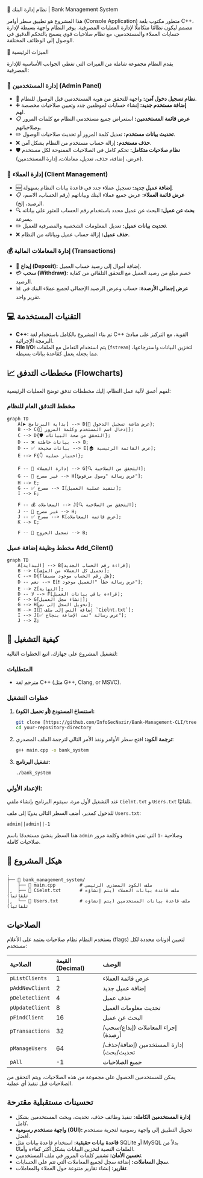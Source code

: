  📝 نظام إدارة البنك | Bank Management System

هذا المشروع هو تطبيق سطر أوامر (Console Application) متطور مكتوب بلغة C++، مصمم ليكون نظامًا متكاملًا لإدارة العمليات المصرفية. يوفر النظام واجهة بسيطة لإدارة حسابات العملاء والمستخدمين، مع نظام صلاحيات قوي يسمح بالتحكم الدقيق في الوصول إلى الوظائف المختلفة.

🌟 الميزات الرئيسية

يقدم النظام مجموعة شاملة من الميزات التي تغطي الجوانب الأساسية للإدارة المصرفية:

### 👤 إدارة المستخدمين (Admin Panel)

*   🔐 **نظام تسجيل دخول آمن:** واجهة للتحقق من هوية المستخدمين قبل الوصول للنظام.
*   ➕ **إضافة مستخدم جديد:** إنشاء حسابات لموظفين جدد وتعيين صلاحيات مخصصة لهم.
*   📋 **عرض قائمة المستخدمين:** استعراض جميع مستخدمي النظام مع كلمات المرور وصلاحياتهم.
*   ✏️ **تحديث بيانات مستخدم:** تعديل كلمة المرور أو تحديث صلاحيات الوصول.
*   ❌ **حذف مستخدم:** إزالة حساب مستخدم من النظام بشكل آمن.
*   🛡️ **نظام صلاحيات متكامل:** تحكم كامل في الصلاحيات الممنوحة لكل مستخدم (عرض، إضافة، حذف، تعديل، معاملات، إدارة المستخدمين).

### 👥 إدارة العملاء (Client Management)

*   🆕 **إضافة عميل جديد:** تسجيل عملاء جدد في قاعدة بيانات النظام بسهولة.
*   📋 **عرض قائمة العملاء:** عرض جميع عملاء البنك وبياناتهم (رقم الحساب، الاسم، الرصيد، إلخ).
*   🔍 **بحث عن عميل:** البحث عن عميل محدد باستخدام رقم الحساب للعثور على بياناته بسرعة.
*   ✏️ **تحديث بيانات عميل:** تعديل المعلومات الشخصية والمصرفية للعميل.
*   ❌ **حذف عميل:** إزالة حساب عميل وبياناته من النظام.

### 💰 إدارة المعاملات المالية (Transactions)

*   💸 **إيداع (Deposit):** إضافة أموال إلى رصيد حساب العميل.
*   💳 **سحب (Withdraw):** خصم مبلغ من رصيد العميل مع التحقق التلقائي من كفاية الرصيد.
*   📊 **عرض إجمالي الأرصدة:** حساب وعرض الرصيد الإجمالي لجميع عملاء البنك في تقرير واحد.

## 💻 التقنيات المستخدمة

*   **C++:** تم بناء المشروع بالكامل باستخدام لغة C++ القوية، مع التركيز على مبادئ البرمجة الإجرائية.
*   **File I/O:** يتم استخدام التعامل مع الملفات (`fstream`) لتخزين البيانات واسترجاعها، مما يجعله يعمل كقاعدة بيانات بسيطة.

## 📈 مخططات التدفق (Flowcharts)

لفهم أعمق لآلية عمل النظام، إليك مخططات تدفق توضح العمليات الرئيسية:

### مخطط التدفق العام للنظام

```mermaid
graph TD
    A[▶️ بداية البرنامج] --> B{🔐 عرض شاشة تسجيل الدخول};
    B --> C{📝 إدخال اسم المستخدم وكلمة المرور};
    C --> D{🛡️ التحقق من صحة البيانات};
    D -- ❌ بيانات خاطئة --> B;
    D -- ✅ بيانات صحيحة --> E[🏠 عرض القائمة الرئيسية];
    E --> F{👇 اختيار عملية};

    F -- 👥 إدارة العملاء --> G[🔍 التحقق من الصلاحية];
    G -- 🚫 غير مصرح --> H[❗️عرض رسالة "وصول مرفوض"];
    H --> E;
    G -- ✅ مصرح --> I[تنفيذ عملية العميل];
    I --> E;

    F -- 💰 المعاملات --> J[🔍 التحقق من الصلاحية];
    J -- 🚫 غير مصرح --> H;
    J -- ✅ مصرح --> K[عرض قائمة المعاملات];
    K --> E;
    
    F -- 🚪 تسجيل الخروج --> B;
```

### مخطط وظيفة إضافة عميل Add_Cilent()

```mermaid
graph TD
    A[البداية] --> B[قراءة رقم الحساب الجديد];
    B --> C[تحميل كل العملاء من الملف];
    C --> D{هل رقم الحساب موجود مسبقاً؟};
    D -- نعم --> E[❗️ عرض رسالة خطأ "العميل موجود"];
    E --> Z[النهاية];
    D -- لا --> F[قراءة باقي بيانات العميل];
    F --> G[إنشاء سجل العميل];
    G --> H[تحويل السجل إلى نص];
    H --> I[💾 إضافة النص إلى ملف `Cielnt.txt`];
    I --> J[✅ عرض رسالة "تمت الإضافة بنجاح"];
    J --> Z;
```

## 🚀 كيفية التشغيل

لتشغيل المشروع على جهازك، اتبع الخطوات التالية:

### المتطلبات

*   مترجم لغة C++ (مثل G++, Clang, or MSVC).

### خطوات التشغيل

1.  **استنساخ المستودع (أو تحميل الكود):**

    ```bash
    git clone [https://github.com/InfoSecNazir/Bank-Management-CLI/tree/a5773eac3fe3fe3259480c4997cc7a2e35d0f998)
    cd your-repository-directory
    ```

2.  **ترجمة الكود:** افتح سطر الأوامر ونفذ الأمر التالي لترجمة الملف المصدري:

    ```bash
    g++ main.cpp -o bank_system
    ```

3.  **تشغيل البرنامج:**

    ```bash
    ./bank_system
    ```

### الإعداد الأولي:

عند التشغيل لأول مرة، سيقوم البرنامج بإنشاء ملفي `Cielnt.txt` و `Users.txt` تلقائيًا.

للدخول كمدير، أضف السطر التالي يدويًا إلى ملف `Users.txt`:

```
admin||admin||-1
```

هذا السطر ينشئ مستخدمًا باسم `admin` وكلمة مرور `admin` وصلاحية `-1` التي تعني صلاحيات كاملة.

## 📁 هيكل المشروع

```
.
├── 📂 bank_management_system/
│   ├── 📜 main.cpp         # ملف الكود المصدري الرئيسي
│   ├── 📄 Cielnt.txt       # ملف قاعدة بيانات العملاء (يتم إنشاؤه تلقائياً)
│   └── 📄 Users.txt        # ملف قاعدة بيانات المستخدمين (يتم إنشاؤه تلقائياً)
```

## الصلاحيات

يستخدم النظام نظام صلاحيات يعتمد على الأعلام (flags) لتعيين أذونات محددة لكل مستخدم:

| الصلاحية           | القيمة (Decimal) | الوصف                                   |
| :----------------- | :---------------- | :-------------------------------------- |
| `pListClients`     | 1                 | عرض قائمة العملاء                       |
| `pAddNewClient`    | 2                 | إضافة عميل جديد                         |
| `pDeleteClient`    | 4                 | حذف عميل                                |
| `pUpdateClient`    | 8                 | تحديث معلومات العميل                    |
| `pFindClient`      | 16                | البحث عن عميل                           |
| `pTransactions`    | 32                | إجراء المعاملات (إيداع/سحب/أرصدة)      |
| `pManageUsers`     | 64                | إدارة المستخدمين (إضافة/حذف/تحديث/بحث) |
| `pAll`             | -1                | جميع الصلاحيات                          |

يمكن للمستخدمين الحصول على مجموعة من هذه الصلاحيات، ويتم التحقق من الصلاحيات قبل تنفيذ أي عملية.

## تحسينات مستقبلية مقترحة

*   **إدارة المستخدمين الكاملة:** تنفيذ وظائف حذف، تحديث، وبحث المستخدمين بشكل كامل.
*   **واجهة مستخدم رسومية (GUI):** تحويل التطبيق إلى واجهة رسومية لتجربة مستخدم أفضل.
*   **قاعدة بيانات حقيقية:** استخدام قاعدة بيانات مثل SQLite أو MySQL بدلاً من الملفات النصية لتخزين البيانات بشكل أكثر كفاءة وأمانًا.
*   **تحسين الأمان:** تشفير كلمات المرور في ملف المستخدمين.
*   **سجل المعاملات:** إضافة سجل لجميع المعاملات التي تتم على الحسابات.
*   **تقارير:** إنشاء تقارير متنوعة حول العملاء والمعاملات.


